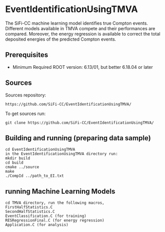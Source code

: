 # EventIdentificationUsingTMVA
The SiFi-CC machine learning model identifies true Compton events. Different models available in TMVA compete and their performances are compared. Moreover, the energy regression is available to correct the total deposited energies of the predicted Compton events.


Prerequisites
-------------
* Minimum Required ROOT version: 6.13/01, but better 6.18.04 or later

Sources
-------

Sources repository:
```
https://github.com/SiFi-CC/EventIdentificationUsingTMVA/

```
To get sources run:

```
git clone https://github.com/SiFi-CC/EventIdentificationUsingTMVA/

```
Building and running (preparing data sample)
--------------------------------------------
```
cd EventIdentificationUsingTMVA
in the EventIdentificationUsingTMVA directory run:
mkdir build
cd build
cmake ../source
make
./CompId ../path_to_EI.txt
```
running Machine Learning Models
-------------------------------
```
cd TMVA directory, run the following macros,
FirstHalfStatistics.C 
SecondHalfStatistics.C
EventClassification.C (for training)
RESRegressionFinal.C (for energy regression)
Application.C (for analysis)
```
